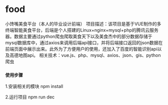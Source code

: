 # food
小馋嘴美食平台（本人的毕业设计前端）
项目描述：该项目是基于VUE制作的多终端智能美食平台，后端是个人搭建的Linux+nginx+mysql+php的腾讯云服务器。数据主要通过python爬虫爬取美食天下以及美食杰中的部分数据存储于mysql数据库中，通过axios来调用后端api接口，并将后端接口返回的json数据在前端页面中展示出来。此外为了方便用户的使用，还加入了百度的智能识别api以及高德地图api。
相关技术：vue.js、php、mysql、axios、json、gis、python爬虫

### `使用步骤`
1.安装相关的模块 npm install 

2.运行项目 npm run dec
